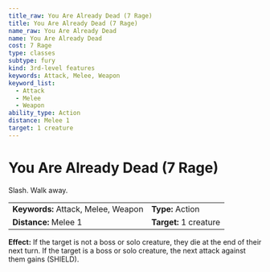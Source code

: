```yaml
---
title_raw: You Are Already Dead (7 Rage)
title: You Are Already Dead (7 Rage)
name_raw: You Are Already Dead
name: You Are Already Dead
cost: 7 Rage
type: classes
subtype: fury
kind: 3rd-level features
keywords: Attack, Melee, Weapon
keyword_list:
  - Attack
  - Melee
  - Weapon
ability_type: Action
distance: Melee 1
target: 1 creature
---
```


# You Are Already Dead (7 Rage)

Slash. Walk away.

|                                     |                        |
| :---------------------------------- | :--------------------- |
| **Keywords:** Attack, Melee, Weapon | **Type:** Action       |
| **Distance:** Melee 1               | **Target:** 1 creature |

**Effect:** If the target is not a boss or solo creature, they die at the end of their next turn. If the target is a boss or solo creature, the next attack against them gains (SHIELD).
